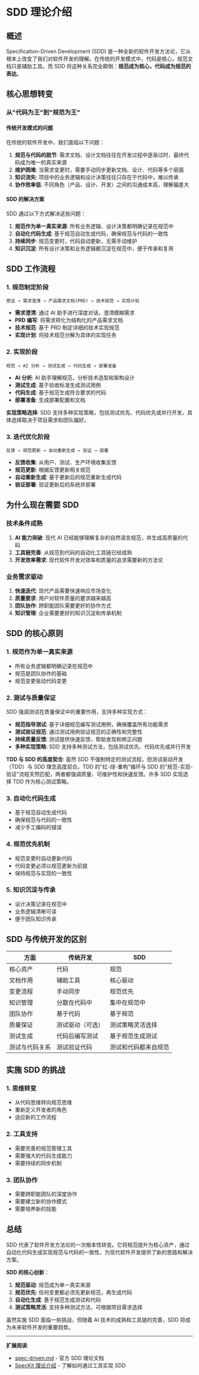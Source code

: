 # SDD 理论介绍

## 概述

Specification-Driven Development (SDD) 是一种全新的软件开发方法论，它从根本上改变了我们对软件开发的理解。在传统的开发模式中，代码是核心，规范文档只是辅助工具。而 SDD 将这种关系完全颠倒：**规范成为核心，代码成为规范的表达**。

## 核心思想转变

### 从"代码为王"到"规范为王"

#### 传统开发模式的问题

在传统的软件开发中，我们面临以下问题：

1. **规范与代码的脱节**: 需求文档、设计文档往往在开发过程中逐渐过时，最终代码成为唯一的真实来源
2. **维护困难**: 当需求变更时，需要手动同步更新文档、设计、代码等多个层面
3. **知识流失**: 项目中的业务逻辑和设计决策往往只存在于代码中，难以传承
4. **协作效率低**: 不同角色（产品、设计、开发）之间的沟通成本高，理解偏差大

#### SDD 的解决方案

SDD 通过以下方式解决这些问题：

1. **规范作为单一真实来源**: 所有业务逻辑、设计决策都明确记录在规范中
2. **自动化代码生成**: 基于规范自动生成代码，确保规范与代码的一致性
3. **持续同步**: 规范变更时，代码自动更新，无需手动维护
4. **知识沉淀**: 所有设计决策和业务逻辑都沉淀在规范中，便于传承和复用

## SDD 工作流程

### 1. 规范制定阶段

```
想法 → 需求澄清 → 产品需求文档(PRD) → 技术规范 → 实现计划
```

- **需求澄清**: 通过 AI 助手进行深度对话，澄清模糊需求
- **PRD 编写**: 将需求转化为结构化的产品需求文档
- **技术规范**: 基于 PRD 制定详细的技术实现规范
- **实现计划**: 将技术规范分解为具体的实现任务

### 2. 实现阶段

```
规范 → AI 分析 → 测试生成 → 代码生成 → 部署准备
```

- **AI 分析**: AI 助手理解规范，分析技术选型和架构设计
- **测试生成**: 基于验收标准生成测试用例
- **代码生成**: 基于规范生成符合要求的代码
- **部署准备**: 生成部署配置和文档

**实现策略选择**: SDD 支持多种实现策略，包括测试优先、代码优先或并行开发，具体选择取决于项目需求和团队偏好。

### 3. 迭代优化阶段

```
反馈 → 规范更新 → 自动重新生成 → 验证 → 部署
```

- **反馈收集**: 从用户、测试、生产环境收集反馈
- **规范更新**: 根据反馈更新相关规范
- **自动重新生成**: 基于更新后的规范重新生成代码
- **验证部署**: 验证更新后的系统并部署

## 为什么现在需要 SDD

### 技术条件成熟

1. **AI 能力突破**: 现代 AI 已经能够理解复杂的自然语言规范，并生成高质量的代码
2. **工具链完善**: 从规范到代码的自动化工具链已经成熟
3. **开发效率需求**: 现代软件开发对效率和质量的追求需要新的方法论

### 业务需求驱动

1. **快速迭代**: 现代产品需要快速响应市场变化
2. **质量要求**: 用户对软件质量的要求越来越高
3. **团队协作**: 跨职能团队需要更好的协作方式
4. **知识管理**: 企业需要更好的知识沉淀和传承机制

## SDD 的核心原则

### 1. 规范作为单一真实来源

- 所有业务逻辑都明确记录在规范中
- 规范是团队协作的基础
- 规范变更驱动代码变更

### 2. 测试与质量保证

SDD 强调测试在质量保证中的重要作用，支持多种实现方式：

- **规范指导测试**: 基于详细规范编写测试用例，确保覆盖所有功能需求
- **测试验证规范**: 通过测试用例验证规范的正确性和完整性
- **持续质量反馈**: 测试提供快速反馈，帮助发现和修正问题
- **多种实现策略**: SDD 支持多种测试方法，包括测试优先、代码优先或并行开发

**TDD 与 SDD 的高度契合**: 虽然 SDD 不强制特定的测试流程，但测试驱动开发（TDD）与 SDD 理念高度契合。TDD 的"红-绿-重构"循环与 SDD 的"规范-实现-验证"流程天然匹配，两者都强调质量、可维护性和快速反馈。许多 SDD 实现选择 TDD 作为核心测试策略。

### 3. 自动化代码生成

- 基于规范自动生成代码
- 确保规范与代码的一致性
- 减少手工编码的错误

### 4. 规范优先机制

- 规范变更时自动更新代码
- 代码变更必须以规范更新为前提
- 保持规范与实现的一致性

### 5. 知识沉淀与传承

- 设计决策记录在规范中
- 业务逻辑清晰可读
- 便于团队知识传承

## SDD 与传统开发的区别

| 方面 | 传统开发 | SDD |
|------|----------|-----|
| 核心资产 | 代码 | 规范 |
| 文档作用 | 辅助工具 | 核心驱动 |
| 变更流程 | 手动同步 | 规范优先 |
| 知识管理 | 分散在代码中 | 集中在规范中 |
| 团队协作 | 基于代码 | 基于规范 |
| 质量保证 | 测试驱动（可选） | 测试策略灵活选择 |
| 测试生成 | 代码后编写测试 | 基于规范生成测试 |
| 测试与代码关系 | 测试验证代码 | 测试和代码都来自规范 |

## 实施 SDD 的挑战

### 1. 思维转变

- 从代码思维转向规范思维
- 重新定义开发者的角色
- 适应新的工作流程

### 2. 工具支持

- 需要完善的规范管理工具
- 需要强大的代码生成能力
- 需要持续的同步机制

### 3. 团队协作

- 需要跨职能团队的深度协作
- 需要建立新的协作模式
- 需要培养新的技能

## 总结

SDD 代表了软件开发方法论的一次根本性转变。它将规范提升为核心资产，通过自动化代码生成实现规范与代码的一致性，为现代软件开发提供了新的思路和解决方案。

**SDD 的核心创新**：
1. **规范驱动**: 规范成为单一真实来源
2. **规范优先**: 任何变更都必须先更新规范，再生成代码
3. **自动化生成**: 基于规范生成测试和代码
4. **测试策略灵活**: 支持多种测试方法，可根据项目需求选择

虽然实施 SDD 面临一些挑战，但随着 AI 技术的成熟和工具链的完善，SDD 将成为未来软件开发的重要趋势。

---

**扩展阅读**: 
- [spec-driven.md](../spec-driven.md) - 官方 SDD 理论文档
- [SpecKit 理论介绍](./speckit-theory-guide.md) - 了解如何通过工具实现 SDD
